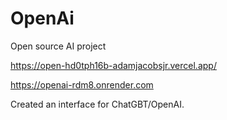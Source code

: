 # OpenAi
Open source AI project

https://open-hd0tph16b-adamjacobsjr.vercel.app/

https://openai-rdm8.onrender.com

Created an interface for ChatGBT/OpenAI.

